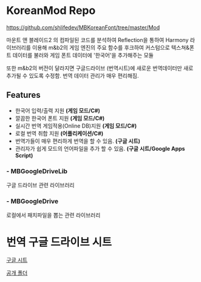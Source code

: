 # KoreanMod Repo

 https://github.com/shlifedev/MBKoreanFont/tree/master/Mod
 
 마운트 앤 블레이드2 의 컴파일된 코드를 분석하여 Reflection을 통하여 Harmony 라이브러리를 이용해 m&b2의 게임 엔진의 
 주요 함수를 후크하여 커스텀으로 텍스쳐&폰트 데이터를 불러와 게임 폰트 데이터에 '한국어'을 추가해주는 모듈
 
 또한 m&b2의 버전이 달라지면 구글드라이브 (번역시트)에 새로운 번역데이터만 새로 추가될 수 있도록 수정함. 
 번역 데이터 관리가 매우 편리해짐.
 
 
 

## Features
 * 한국어 입력/출력 지원 **(게임 모드/C#)**
 * 깔끔한 한국어 폰트 지원 **(게임 모드/C#)**
 * 실시간 번역 게임적용(Online DB)지원 **(게임 모드/C#)** 
 * 로컬 번역 취합 지원 **(어플리케이션/C#)**
 * 번역가들이 매우 편리하게 번역을 할 수 있음. **(구글 시트)**
 * 관리자가 쉽게 모드의 언어파일을 추가 할 수 있음. **(구글 시트/Google Apps Script)**
 
### - MBGoogleDriveLib
 구글 드라이브 관련 라이브러리
### - MBGoogleDrive
 로컬에서 패치파일을 뽑는 관련 라이브러리
 
# 번역 구글 드라이브 시트
 [구글 시트](https://docs.google.com/spreadsheets/d/1oY5F5P-tMBj1-kryB5gR4gS4T5KrlqmDc-tHQBrQBDo/edit#gid=0)
 
 [공개 폴더](https://drive.google.com/drive/u/0/folders/1rukjjLdukPy2Xo-er38_mpYO5wBVv2Eq)
 
 
